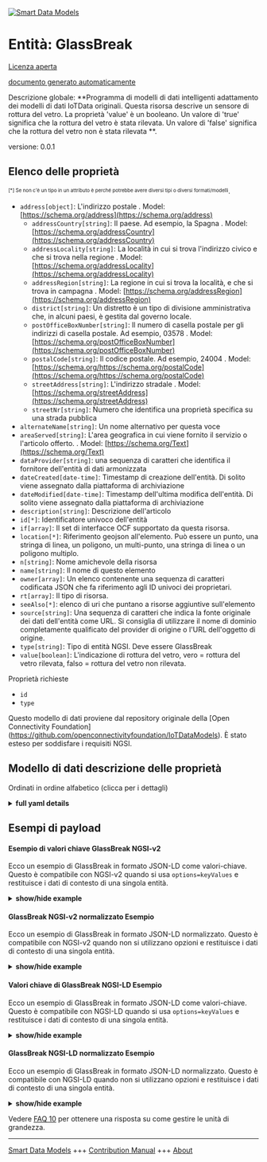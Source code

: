 <!-- 10-Header -->    
[![Smart Data Models](https://smartdatamodels.org/wp-content/uploads/2022/01/SmartDataModels_logo.png "Logo")](https://smartdatamodels.org)    
Entità: GlassBreak    
==================<!-- /10-Header -->    
<!-- 15-License -->    
[Licenza aperta](https://github.com/smart-data-models//dataModel.OCF/blob/master/GlassBreak/LICENSE.md)    
[documento generato automaticamente](https://docs.google.com/presentation/d/e/2PACX-1vTs-Ng5dIAwkg91oTTUdt8ua7woBXhPnwavZ0FxgR8BsAI_Ek3C5q97Nd94HS8KhP-r_quD4H0fgyt3/pub?start=false&loop=false&delayms=3000#slide=id.gb715ace035_0_60)    
<!-- /15-License -->    
<!-- 20-Description -->    
Descrizione globale: **Programma di modelli di dati intelligenti adattamento dei modelli di dati IoTData originali. Questa risorsa descrive un sensore di rottura del vetro. La proprietà 'value' è un booleano. Un valore di 'true' significa che la rottura del vetro è stata rilevata. Un valore di 'false' significa che la rottura del vetro non è stata rilevata **.    
versione: 0.0.1    
<!-- /20-Description -->    
<!-- 30-PropertiesList -->    
## Elenco delle proprietà    
<sup><sub>[*] Se non c'è un tipo in un attributo è perché potrebbe avere diversi tipi o diversi formati/modelli</sub></sup>.    
- `address[object]`: L'indirizzo postale  . Model: [https://schema.org/address](https://schema.org/address)	- `addressCountry[string]`: Il paese. Ad esempio, la Spagna  . Model: [https://schema.org/addressCountry](https://schema.org/addressCountry)    
	- `addressLocality[string]`: La località in cui si trova l'indirizzo civico e che si trova nella regione  . Model: [https://schema.org/addressLocality](https://schema.org/addressLocality)    
	- `addressRegion[string]`: La regione in cui si trova la località, e che si trova in campagna  . Model: [https://schema.org/addressRegion](https://schema.org/addressRegion)    
	- `district[string]`: Un distretto è un tipo di divisione amministrativa che, in alcuni paesi, è gestita dal governo locale.      
	- `postOfficeBoxNumber[string]`: Il numero di casella postale per gli indirizzi di casella postale. Ad esempio, 03578  . Model: [https://schema.org/postOfficeBoxNumber](https://schema.org/postOfficeBoxNumber)    
	- `postalCode[string]`: Il codice postale. Ad esempio, 24004  . Model: [https://schema.org/https://schema.org/postalCode](https://schema.org/https://schema.org/postalCode)    
	- `streetAddress[string]`: L'indirizzo stradale  . Model: [https://schema.org/streetAddress](https://schema.org/streetAddress)    
	- `streetNr[string]`: Numero che identifica una proprietà specifica su una strada pubblica      
- `alternateName[string]`: Un nome alternativo per questa voce  - `areaServed[string]`: L'area geografica in cui viene fornito il servizio o l'articolo offerto.  . Model: [https://schema.org/Text](https://schema.org/Text)- `dataProvider[string]`: una sequenza di caratteri che identifica il fornitore dell'entità di dati armonizzata  - `dateCreated[date-time]`: Timestamp di creazione dell'entità. Di solito viene assegnato dalla piattaforma di archiviazione  - `dateModified[date-time]`: Timestamp dell'ultima modifica dell'entità. Di solito viene assegnato dalla piattaforma di archiviazione  - `description[string]`: Descrizione dell'articolo  - `id[*]`: Identificatore univoco dell'entità  - `if[array]`: Il set di interfacce OCF supportato da questa risorsa.  - `location[*]`: Riferimento geojson all'elemento. Può essere un punto, una stringa di linea, un poligono, un multi-punto, una stringa di linea o un poligono multiplo.  - `n[string]`: Nome amichevole della risorsa  - `name[string]`: Il nome di questo elemento  - `owner[array]`: Un elenco contenente una sequenza di caratteri codificata JSON che fa riferimento agli ID univoci dei proprietari.  - `rt[array]`: Il tipo di risorsa.  - `seeAlso[*]`: elenco di uri che puntano a risorse aggiuntive sull'elemento  - `source[string]`: Una sequenza di caratteri che indica la fonte originale dei dati dell'entità come URL. Si consiglia di utilizzare il nome di dominio completamente qualificato del provider di origine o l'URL dell'oggetto di origine.  - `type[string]`: Tipo di entità NGSI. Deve essere GlassBreak  - `value[boolean]`: L'indicazione di rottura del vetro, vero = rottura del vetro rilevata, falso = rottura del vetro non rilevata.  <!-- /30-PropertiesList -->    
<!-- 35-RequiredProperties -->    
Proprietà richieste    
- `id`  - `type`  <!-- /35-RequiredProperties -->    
<!-- 40-RequiredProperties -->    
Questo modello di dati proviene dal repository originale della [Open Connectivity Foundation] (https://github.com/openconnectivityfoundation/IoTDataModels). È stato esteso per soddisfare i requisiti NGSI.    
<!-- /40-RequiredProperties -->    
<!-- 50-DataModelHeader -->    
## Modello di dati descrizione delle proprietà    
Ordinati in ordine alfabetico (clicca per i dettagli)    
<!-- /50-DataModelHeader -->    
<!-- 60-ModelYaml -->    
<details><summary><strong>full yaml details</strong></summary>      
```yaml    
GlassBreak:      
  description: Smart Data Models Program adaptation of the original IoTData data Models. This Resource describes a glass break sensor. The Property 'value' is a boolean. A value of 'true' means that glass break has been sensed. A value of 'false' means that glass break not been sensed.      
  properties:      
    address:      
      description: The mailing address      
      properties:      
        addressCountry:      
          description: 'The country. For example, Spain'      
          type: string      
          x-ngsi:      
            model: https://schema.org/addressCountry      
            type: Property      
        addressLocality:      
          description: 'The locality in which the street address is, and which is in the region'      
          type: string      
          x-ngsi:      
            model: https://schema.org/addressLocality      
            type: Property      
        addressRegion:      
          description: 'The region in which the locality is, and which is in the country'      
          type: string      
          x-ngsi:      
            model: https://schema.org/addressRegion      
            type: Property      
        district:      
          description: 'A district is a type of administrative division that, in some countries, is managed by the local government'      
          type: string      
          x-ngsi:      
            type: Property      
        postOfficeBoxNumber:      
          description: 'The post office box number for PO box addresses. For example, 03578'      
          type: string      
          x-ngsi:      
            model: https://schema.org/postOfficeBoxNumber      
            type: Property      
        postalCode:      
          description: 'The postal code. For example, 24004'      
          type: string      
          x-ngsi:      
            model: https://schema.org/https://schema.org/postalCode      
            type: Property      
        streetAddress:      
          description: The street address      
          type: string      
          x-ngsi:      
            model: https://schema.org/streetAddress      
            type: Property      
        streetNr:      
          description: Number identifying a specific property on a public street      
          type: string      
          x-ngsi:      
            type: Property      
      type: object      
      x-ngsi:      
        model: https://schema.org/address      
        type: Property      
    alternateName:      
      description: An alternative name for this item      
      type: string      
      x-ngsi:      
        type: Property      
    areaServed:      
      description: The geographic area where a service or offered item is provided      
      type: string      
      x-ngsi:      
        model: https://schema.org/Text      
        type: Property      
    dataProvider:      
      description: A sequence of characters identifying the provider of the harmonised data entity      
      type: string      
      x-ngsi:      
        type: Property      
    dateCreated:      
      description: Entity creation timestamp. This will usually be allocated by the storage platform      
      format: date-time      
      type: string      
      x-ngsi:      
        type: Property      
    dateModified:      
      description: Timestamp of the last modification of the entity. This will usually be allocated by the storage platform      
      format: date-time      
      type: string      
      x-ngsi:      
        type: Property      
    description:      
      description: A description of this item      
      type: string      
      x-ngsi:      
        type: Property      
    id:      
      anyOf:      
        - description: Identifier format of any NGSI entity      
          maxLength: 256      
          minLength: 1      
          pattern: ^[\w\-\.\{\}\$\+\*\[\]`|~^@!,:\\]+$      
          type: string      
          x-ngsi:      
            type: Property      
        - description: Identifier format of any NGSI entity      
          format: uri      
          type: string      
          x-ngsi:      
            type: Property      
      description: Unique identifier of the entity      
      x-ngsi:      
        type: Property      
    if:      
      description: The OCF Interface set supported by this Resource.      
      items:      
        enum:      
          - oic.if.s      
          - oic.if.baseline      
        type: string      
      minItems: 2      
      readOnly: true      
      type: array      
      uniqueItems: true      
      x-ngsi:      
        type: Property      
    location:      
      description: 'Geojson reference to the item. It can be Point, LineString, Polygon, MultiPoint, MultiLineString or MultiPolygon'      
      oneOf:      
        - description: Geojson reference to the item. Point      
          properties:      
            bbox:      
              items:      
                type: number      
              minItems: 4      
              type: array      
            coordinates:      
              items:      
                type: number      
              minItems: 2      
              type: array      
            type:      
              enum:      
                - Point      
              type: string      
          required:      
            - type      
            - coordinates      
          title: GeoJSON Point      
          type: object      
          x-ngsi:      
            type: GeoProperty      
        - description: Geojson reference to the item. LineString      
          properties:      
            bbox:      
              items:      
                type: number      
              minItems: 4      
              type: array      
            coordinates:      
              items:      
                items:      
                  type: number      
                minItems: 2      
                type: array      
              minItems: 2      
              type: array      
            type:      
              enum:      
                - LineString      
              type: string      
          required:      
            - type      
            - coordinates      
          title: GeoJSON LineString      
          type: object      
          x-ngsi:      
            type: GeoProperty      
        - description: Geojson reference to the item. Polygon      
          properties:      
            bbox:      
              items:      
                type: number      
              minItems: 4      
              type: array      
            coordinates:      
              items:      
                items:      
                  items:      
                    type: number      
                  minItems: 2      
                  type: array      
                minItems: 4      
                type: array      
              type: array      
            type:      
              enum:      
                - Polygon      
              type: string      
          required:      
            - type      
            - coordinates      
          title: GeoJSON Polygon      
          type: object      
          x-ngsi:      
            type: GeoProperty      
        - description: Geojson reference to the item. MultiPoint      
          properties:      
            bbox:      
              items:      
                type: number      
              minItems: 4      
              type: array      
            coordinates:      
              items:      
                items:      
                  type: number      
                minItems: 2      
                type: array      
              type: array      
            type:      
              enum:      
                - MultiPoint      
              type: string      
          required:      
            - type      
            - coordinates      
          title: GeoJSON MultiPoint      
          type: object      
          x-ngsi:      
            type: GeoProperty      
        - description: Geojson reference to the item. MultiLineString      
          properties:      
            bbox:      
              items:      
                type: number      
              minItems: 4      
              type: array      
            coordinates:      
              items:      
                items:      
                  items:      
                    type: number      
                  minItems: 2      
                  type: array      
                minItems: 2      
                type: array      
              type: array      
            type:      
              enum:      
                - MultiLineString      
              type: string      
          required:      
            - type      
            - coordinates      
          title: GeoJSON MultiLineString      
          type: object      
          x-ngsi:      
            type: GeoProperty      
        - description: Geojson reference to the item. MultiLineString      
          properties:      
            bbox:      
              items:      
                type: number      
              minItems: 4      
              type: array      
            coordinates:      
              items:      
                items:      
                  items:      
                    items:      
                      type: number      
                    minItems: 2      
                    type: array      
                  minItems: 4      
                  type: array      
                type: array      
              type: array      
            type:      
              enum:      
                - MultiPolygon      
              type: string      
          required:      
            - type      
            - coordinates      
          title: GeoJSON MultiPolygon      
          type: object      
          x-ngsi:      
            type: GeoProperty      
      x-ngsi:      
        type: GeoProperty      
    n:      
      description: Friendly name of the Resource      
      maxLength: 64      
      readOnly: true      
      type: string      
      x-ngsi:      
        type: Property      
    name:      
      description: The name of this item      
      type: string      
      x-ngsi:      
        type: Property      
    owner:      
      description: A List containing a JSON encoded sequence of characters referencing the unique Ids of the owner(s)      
      items:      
        anyOf:      
          - description: Identifier format of any NGSI entity      
            maxLength: 256      
            minLength: 1      
            pattern: ^[\w\-\.\{\}\$\+\*\[\]`|~^@!,:\\]+$      
            type: string      
            x-ngsi:      
              type: Property      
          - description: Identifier format of any NGSI entity      
            format: uri      
            type: string      
            x-ngsi:      
              type: Property      
        description: Unique identifier of the entity      
        x-ngsi:      
          type: Property      
      type: array      
      x-ngsi:      
        type: Property      
    rt:      
      description: The Resource Type.      
      items:      
        enum:      
          - oic.r.sensor.glassbreak      
        maxLength: 64      
        type: string      
      minItems: 1      
      readOnly: true      
      type: array      
      uniqueItems: true      
      x-ngsi:      
        type: Property      
    seeAlso:      
      description: list of uri pointing to additional resources about the item      
      oneOf:      
        - items:      
            format: uri      
            type: string      
          minItems: 1      
          type: array      
        - format: uri      
          type: string      
      x-ngsi:      
        type: Property      
    source:      
      description: 'A sequence of characters giving the original source of the entity data as a URL. Recommended to be the fully qualified domain name of the source provider, or the URL to the source object'      
      type: string      
      x-ngsi:      
        type: Property      
    type:      
      description: NGSI entity type. It has to be GlassBreak      
      enum:      
        - GlassBreak      
      type: string      
      x-ngsi:      
        type: Property      
    value:      
      description: 'The glassbreak indication, true = glass break sensed, false = glass break not sensed.'      
      readOnly: true      
      type: boolean      
      x-ngsi:      
        type: Property      
  required:      
    - id      
    - type      
  type: object      
  x-derived-from: https://github.com/OpenInterConnect/IoTDataModels/blob/master/GlassBreakResURI.swagger.json      
  x-disclaimer: 'Redistribution and use in source and binary forms, with or without modification, are permitted  provided that the license conditions are met. Copyleft (c) 2022 Contributors to Smart Data Models Program'      
  x-license-url: https://github.com/smart-data-models/dataModel.OCF/blob/master/GlassBreak/LICENSE.md      
  x-model-schema: https://smart-data-models.github.io/dataModel.IoTDataModels/GlassBreak/schema.json      
  x-model-tags: OCF      
  x-version: 0.0.1      
```    
</details>      
<!-- /60-ModelYaml -->    
<!-- 70-MiddleNotes -->    
<!-- /70-MiddleNotes -->    
<!-- 80-Examples -->    
## Esempi di payload    
#### Esempio di valori chiave GlassBreak NGSI-v2    
Ecco un esempio di GlassBreak in formato JSON-LD come valori-chiave. Questo è compatibile con NGSI-v2 quando si usa `options=keyValues` e restituisce i dati di contesto di una singola entità.    
<details><summary><strong>show/hide example</strong></summary>      
```json  
{  
  "id": "urn:ngsi-ld:GlassBreak:id:ITVG:10465267",  
  "dateCreated": "1976-09-25T15:44:38Z",  
  "dateModified": "1984-11-13T20:38:56Z",  
  "source": "Trip morning probably environmental spring his.",  
  "name": "Good war west way. Day when tend. Others better create reveal.",  
  "alternateName": "Into protect stuff rather thing. Play ",  
  "description": "Subject budget b",  
  "dataProvider": "Meeting difference still speak market instead. Close word nor describe chance carry. Attention hear tough professor.",  
  "owner": [  
    "urn:ngsi-ld:GlassBreak:items:TXNU:21334401",  
    "urn:ngsi-ld:GlassBreak:items:IANL:21085989"  
  ],  
  "seeAlso": [  
    "urn:ngsi-ld:GlassBreak:items:VGVC:09832274"  
  ],  
  "location": {  
    "type": "Point",  
    "coordinates": [  
      14.1631575,  
      -20.590702  
    ]  
  },  
  "address": {  
    "streetAddress": "Approach reduce that hand somebody Mr.",  
    "addressLocality": "Assume and green sometimes little both.",  
    "addressRegion": "Campaign any right class read pressure lot worker. Study amount increase option alone.",  
    "addressCountry": "Surface clear ahead technology.",  
    "postalCode": "Receive under kind identify yard. ",  
    "postOfficeBoxNumber": "Think easy mind inside start likely tell. Add character Congress speech manage marriage right. Almost though decade.",  
    "streetNr": "Produce send current staff air offer here ok. Carry reflect fly work. Among blood he attorney.",  
    "district": "Growth point leader so billion decade deep."  
  },  
  "areaServed": "Do so alone she property issue light effect.",  
  "rt": [  
    "oic.r.sensor.glassbreak"  
  ],  
  "value": true,  
  "n": "Rule family similar field indeed.",  
  "if": [  
    "oic.if.s",  
    "oic.if.baseline"  
  ],  
  "type": "GlassBreak"  
}  
```  
</details>    
#### GlassBreak NGSI-v2 normalizzato Esempio    
Ecco un esempio di GlassBreak in formato JSON-LD normalizzato. Questo è compatibile con NGSI-v2 quando non si utilizzano opzioni e restituisce i dati di contesto di una singola entità.    
<details><summary><strong>show/hide example</strong></summary>      
```json  
{  
  "id": "urn:ngsi-ld:GlassBreak:id:ITVG:10465267",  
  "dateCreated": {  
    "type": "DateTime",  
    "value": "1976-09-25T15:44:38Z"  
  },  
  "dateModified": {  
    "type": "DateTime",  
    "value": "1984-11-13T20:38:56Z"  
  },  
  "source": {  
    "type": "Text",  
    "value": "Trip morning probably environmental spring his."  
  },  
  "name": {  
    "type": "Text",  
    "value": "Good war west way. Day when tend. Others better create reveal."  
  },  
  "alternateName": {  
    "type": "Text",  
    "value": "Into protect stuff rather thing. Play "  
  },  
  "description": {  
    "type": "Text",  
    "value": "Subject budget b"  
  },  
  "dataProvider": {  
    "type": "Text",  
    "value": "Meeting difference still speak market instead. Close word nor describe chance carry. Attention hear tough professor."  
  },  
  "owner": {  
    "type": "StructuredValue",  
    "value": [  
      "urn:ngsi-ld:GlassBreak:items:TXNU:21334401",  
      "urn:ngsi-ld:GlassBreak:items:IANL:21085989"  
    ]  
  },  
  "seeAlso": {  
    "type": "StructuredValue",  
    "value": [  
      "urn:ngsi-ld:GlassBreak:items:VGVC:09832274"  
    ]  
  },  
  "location": {  
    "type": "geo:json",  
    "value": {  
      "type": "Point",  
      "coordinates": [  
        14.1631575,  
        -20.590702  
      ]  
    }  
  },  
  "address": {  
    "type": "StructuredValue",  
    "value": {  
      "streetAddress": "Approach reduce that hand somebody Mr.",  
      "addressLocality": "Assume and green sometimes little both.",  
      "addressRegion": "Campaign any right class read pressure lot worker. Study amount increase option alone.",  
      "addressCountry": "Surface clear ahead technology.",  
      "postalCode": "Receive under kind identify yard. ",  
      "postOfficeBoxNumber": "Think easy mind inside start likely tell. Add character Congress speech manage marriage right. Almost though decade.",  
      "streetNr": "Produce send current staff air offer here ok. Carry reflect fly work. Among blood he attorney.",  
      "district": "Growth point leader so billion decade deep."  
    }  
  },  
  "areaServed": {  
    "type": "Text",  
    "value": "Do so alone she property issue light effect."  
  },  
  "rt": {  
    "type": "StructuredValue",  
    "value": [  
      "oic.r.sensor.glassbreak"  
    ]  
  },  
  "value": {  
    "type": "Boolean",  
    "value": true  
  },  
  "n": {  
    "type": "Text",  
    "value": "Rule family similar field indeed."  
  },  
  "if": {  
    "type": "StructuredValue",  
    "value": [  
      "oic.if.s",  
      "oic.if.baseline"  
    ]  
  },  
  "type": "GlassBreak"  
}  
```  
</details>    
#### Valori chiave di GlassBreak NGSI-LD Esempio    
Ecco un esempio di GlassBreak in formato JSON-LD come valori-chiave. Questo è compatibile con NGSI-LD quando si usa `options=keyValues` e restituisce i dati di contesto di una singola entità.    
<details><summary><strong>show/hide example</strong></summary>      
```json  
{  
  "id": "urn:ngsi-ld:GlassBreak:id:ITVG:10465267",  
  "dateCreated": "1976-09-25T15:44:38Z",  
  "dateModified": "1984-11-13T20:38:56Z",  
  "source": "Trip morning probably environmental spring his.",  
  "name": "Good war west way. Day when tend. Others better create reveal.",  
  "alternateName": "Into protect stuff rather thing. Play ",  
  "description": "Subject budget b",  
  "dataProvider": "Meeting difference still speak market instead. Close word nor describe chance carry. Attention hear tough professor.",  
  "owner": [  
    "urn:ngsi-ld:GlassBreak:items:TXNU:21334401",  
    "urn:ngsi-ld:GlassBreak:items:IANL:21085989"  
  ],  
  "seeAlso": [  
    "urn:ngsi-ld:GlassBreak:items:VGVC:09832274"  
  ],  
  "location": {  
    "type": "Point",  
    "coordinates": [  
      14.1631575,  
      -20.590702  
    ]  
  },  
  "address": {  
    "streetAddress": "Approach reduce that hand somebody Mr.",  
    "addressLocality": "Assume and green sometimes little both.",  
    "addressRegion": "Campaign any right class read pressure lot worker. Study amount increase option alone.",  
    "addressCountry": "Surface clear ahead technology.",  
    "postalCode": "Receive under kind identify yard. ",  
    "postOfficeBoxNumber": "Think easy mind inside start likely tell. Add character Congress speech manage marriage right. Almost though decade.",  
    "streetNr": "Produce send current staff air offer here ok. Carry reflect fly work. Among blood he attorney.",  
    "district": "Growth point leader so billion decade deep."  
  },  
  "areaServed": "Do so alone she property issue light effect.",  
  "rt": [  
    "oic.r.sensor.glassbreak"  
  ],  
  "value": true,  
  "n": "Rule family similar field indeed.",  
  "if": [  
    "oic.if.s",  
    "oic.if.baseline"  
  ],  
  "type": "GlassBreak",  
  "@context": [  
    "https://smartdatamodels.org/context.jsonld"  
  ]  
}  
```  
</details>    
#### GlassBreak NGSI-LD normalizzato Esempio    
Ecco un esempio di GlassBreak in formato JSON-LD normalizzato. Questo è compatibile con NGSI-LD quando non si utilizzano opzioni e restituisce i dati di contesto di una singola entità.    
<details><summary><strong>show/hide example</strong></summary>      
```json  
{  
    "id": "urn:ngsi-ld:GlassBreak:id:ITVG:10465267",  
    "dateCreated": {  
        "type": "Property",  
        "value": {  
            "@type": "DateTime",  
            "@value": "1976-09-25T15:44:38Z"  
        }  
    },  
    "dateModified": {  
        "type": "Property",  
        "value": {  
            "@type": "DateTime",  
            "@value": "1984-11-13T20:38:56Z"  
        }  
    },  
    "source": {  
        "type": "Property",  
        "value": "Trip morning probably environmental spring his."  
    },  
    "name": {  
        "type": "Property",  
        "value": "Good war west way. Day when tend. Others better create reveal."  
    },  
    "alternateName": {  
        "type": "Property",  
        "value": "Into protect stuff rather thing. Play "  
    },  
    "description": {  
        "type": "Property",  
        "value": "Subject budget b"  
    },  
    "dataProvider": {  
        "type": "Property",  
        "value": "Meeting difference still speak market instead. Close word nor describe chance carry. Attention hear tough professor."  
    },  
    "owner": {  
        "type": "Property",  
        "value": [  
            "urn:ngsi-ld:GlassBreak:items:TXNU:21334401",  
            "urn:ngsi-ld:GlassBreak:items:IANL:21085989"  
        ]  
    },  
    "seeAlso": {  
        "type": "Property",  
        "value": [  
            "urn:ngsi-ld:GlassBreak:items:VGVC:09832274"  
        ]  
    },  
    "location": {  
        "type": "GeoProperty",  
        "value": {  
            "type": "Point",  
            "coordinates": [  
                14.1631575,  
                -20.590702  
            ]  
        }  
    },  
    "address": {  
        "type": "Property",  
        "value": {  
            "streetAddress": "Approach reduce that hand somebody Mr.",  
            "addressLocality": "Assume and green sometimes little both.",  
            "addressRegion": "Campaign any right class read pressure lot worker. Study amount increase option alone.",  
            "addressCountry": "Surface clear ahead technology.",  
            "postalCode": "Receive under kind identify yard. ",  
            "postOfficeBoxNumber": "Think easy mind inside start likely tell. Add character Congress speech manage marriage right. Almost though decade.",  
            "streetNr": "Produce send current staff air offer here ok. Carry reflect fly work. Among blood he attorney.",  
            "district": "Growth point leader so billion decade deep."  
        }  
    },  
    "areaServed": {  
        "type": "Property",  
        "value": "Do so alone she property issue light effect."  
    },  
    "rt": {  
        "type": "Property",  
        "value": [  
            "oic.r.sensor.glassbreak"  
        ]  
    },  
    "value": {  
        "type": "Property",  
        "value": true  
    },  
    "n": {  
        "type": "Property",  
        "value": "Rule family similar field indeed."  
    },  
    "if": {  
        "type": "Property",  
        "value": [  
            "oic.if.s",  
            "oic.if.baseline"  
        ]  
    },  
    "type": "GlassBreak",  
    "@context": [  
        "https://smartdatamodels.org/context.jsonld"  
    ]  
}  
```  
</details><!-- /80-Examples -->    
<!-- 90-FooterNotes -->    
<!-- /90-FooterNotes -->    
<!-- 95-Units -->    
Vedere [FAQ 10](https://smartdatamodels.org/index.php/faqs/) per ottenere una risposta su come gestire le unità di grandezza.    
<!-- /95-Units -->    
<!-- 97-LastFooter -->    
---    
[Smart Data Models](https://smartdatamodels.org) +++ [Contribution Manual](https://bit.ly/contribution_manual) +++ [About](https://bit.ly/Introduction_SDM)<!-- /97-LastFooter -->    
